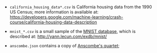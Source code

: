 - `california_housing_data*.csv` is California housing data from the 1990 US
  Census; more information is available at:
  https://developers.google.com/machine-learning/crash-course/california-housing-data-description

- `mnist_*.csv` is a small sample of the
  [MNIST database](https://en.wikipedia.org/wiki/MNIST_database), which is
  described at: http://yann.lecun.com/exdb/mnist/

- `anscombe.json` contains a copy of
  [Anscombe's quartet](https://en.wikipedia.org/wiki/Anscombe%27s_quartet);
